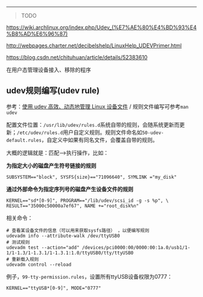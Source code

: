 

---

> TODO

https://wiki.archlinux.org/index.php/Udev_(%E7%AE%80%E4%BD%93%E4%B8%AD%E6%96%87)

http://webpages.charter.net/decibelshelp/LinuxHelp_UDEVPrimer.html

https://blog.csdn.net/chituhuan/article/details/52383610



在用户态管理设备接入、移除的程序



## udev规则编写(udev rule)

参考：[使用 udev 高效、动态地管理 Linux 设备文件](https://www.ibm.com/developerworks/cn/linux/l-cn-udev/index.html) / 规则文件编写可参考`man udev`



配置文件位置：`/usr/lib/udev/rules.d`系统自带的规则，会随系统更新而更新；`/etc/udev/rules.d`用户自定义规则。规则文件命名如`50-udev-default.rules`，自定义中如果有同名文件，会覆盖自带的规则。

大概的逻辑就是：匹配-->执行操作，比如：

**为指定大小的磁盘产生符号链接的规则**

```
SUBSYSTEM=="block", SYSFS{size}=="71096640", SYMLINK ="my_disk"
```

**通过外部命令为指定序列号的磁盘产生设备文件的规则**

```
KERNEL=="sd*[0-9]", PROGRAM=="/lib/udev/scsi_id -g -s %p", \
RESULT=="35000c50000a7ef67", NAME +="root_disk%n"
```

相关命令：

```
# 查看某设备文件的信息（可以用来获取sysfs路径） ，以便编写规则
udevadm info --attribute-walk /dev/ttyUSB0
# 测试规则
udevadm test --action="add" /devices/pci0000:00/0000:00:1a.0/usb1/1-1/1-1.3/1-1.3.1/1-1.3.1:1.0/ttyUSB0/tty/ttyUSB0
# 重新载入规则
udevadm control --reload
```

例子，`99-tty-permission.rules`，设置所有ttyUSB设备权限为0777：

```
KERNEL=="ttyUSB*[0-9]", MODE="0777"
```

